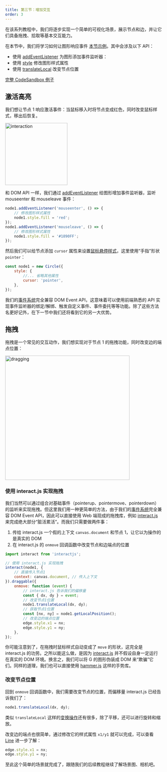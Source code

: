 ```yaml
---
title: 第三节：增加交互
order: 3
---
```


在该系列教程中，我们将逐步实现一个简单的可视化场景，展示节点和边，并让它们具备拖拽、拾取等基本交互能力。

在本节中，我们将学习如何让图形响应事件 [本节示例](/zh/examples/guide/basic/#chapter3)。其中会涉及以下 API：

-   使用 [addEventListener](/zh/api/event/intro#addeventlistener) 为图形添加事件监听器：
-   使用 [style](/zh/api/basic/display-object#绘图属性) 修改图形样式属性
-   使用 [translateLocal](/zh/api/basic/display-object#平移) 改变节点位置

[完整 CodeSandbox 例子](https://codesandbox.io/s/ru-men-jiao-cheng-qs3zn?file=/index.js)

## 激活高亮

我们想让节点 1 响应激活事件：当鼠标移入时将节点变成红色，同时改变鼠标样式，移出后恢复。

<img src="https://gw.alipayobjects.com/mdn/rms_6ae20b/afts/img/A*Xw7JTZTFqMgAAAAAAAAAAAAAARQnAQ" width="200" alt="interaction">

和 DOM API 一样，我们通过 [addEventListener](/zh/api/event/intro#addeventlistener) 给图形增加事件监听器，监听 mouseenter 和 mouseleave 事件：

```js
node1.addEventListener('mouseenter', () => {
    // 修改图形样式属性
    node1.style.fill = 'red';
});
node1.addEventListener('mouseleave', () => {
    // 修改图形样式属性
    node1.style.fill = '#1890FF';
});
```

然后我们可以给节点添加 `cursor` 属性来设置[鼠标悬停样式](/zh/api/basic/display-object#鼠标样式)，这里使用“手指”形状 `pointer`：

```js
const node1 = new Circle({
    style: {
        //... 省略其他属性
        cursor: 'pointer',
    },
});
```

我们的[事件系统](/zh/api/event/intro)完全兼容 DOM Event API，这意味着可以使用前端熟悉的 API 实现事件监听器的绑定/解绑、触发自定义事件、事件委托等等功能。除了这些方法名更好记外，在下一节中我们还将看到它的另一大优势。

## 拖拽

拖拽是一个常见的交互动作，我们想实现对于节点 1 的拖拽功能，同时改变边的端点位置：

<img src="https://gw.alipayobjects.com/mdn/rms_6ae20b/afts/img/A*5irUQKZPTVoAAAAAAAAAAAAAARQnAQ" width="400" alt="dragging">

### 使用 interact.js 实现拖拽

我们当然可以通过组合对基础事件（pointerup、pointermove、pointerdown）的监听来实现拖拽。但这里我们用一种更简单的方法，由于我们的[事件系统](/zh/api/event/intro)完全兼容 DOM Event API，因此可以直接使用 Web 端现成的拖拽库，例如 [interact.js](https://interactjs.io/) 来完成绝大部分“脏活累活”。而我们只需要做两件事：

1. 传给 interact.js 一个假的上下文 `canvas.document` 和节点 1，让它以为操作的是真实的 DOM
2. 在 interact.js 的 `onmove` 回调函数中改变节点和边端点的位置

```js
import interact from 'interactjs';

// 使用 interact.js 实现拖拽
interact(node1, {
    // 直接传入节点1
    context: canvas.document, // 传入上下文
}).draggable({
    onmove: function (event) {
        // interact.js 告诉我们的偏移量
        const { dx, dy } = event;
        // 改变节点1位置
        node1.translateLocal(dx, dy);
        // 获取节点1位置
        const [nx, ny] = node1.getLocalPosition();
        // 改变边的端点位置
        edge.style.x1 = nx;
        edge.style.y1 = ny;
    },
});
```

你可能注意到了，在拖拽时鼠标样式自动变成了 `move` 的形状，这完全是 interact.js 的功劳。之所以能这么做，是因为 [interact.js](https://interactjs.io/) 并不假设自身一定运行在真实的 DOM 环境。换言之，我们可以将 G 的图形伪装成 DOM 来“欺骗”它们。同样的道理，我们也可以直接使用 [hammer.js](/zh/api/event/gesture-dragndrop#直接使用-hammerjs) 这样的手势库。

### 改变节点位置

回到 `onmove` 回调函数中，我们需要改变节点的位置，而偏移量 interact.js 已经告诉我们了：

```js
node1.translateLocal(dx, dy);
```

类似 `translateLocal` 这样的[变换操作](/zh/api/basic/display-object#变换操作)还有很多，除了平移，还可以进行旋转和缩放。

改变边的端点也很简单，通过修改它的样式属性 `x1/y1` 就可以完成，可以查看 [Line](/zh/api/basic/line) 进一步了解：

```js
edge.style.x1 = nx;
edge.style.y1 = ny;
```

至此这个简单的场景就完成了，跟随我们的后续教程继续了解场景图、相机吧。
